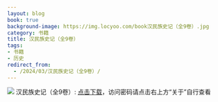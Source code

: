 ```yaml
---
layout: blog
book: true
background-image: https://img.locyoo.com/book汉民族史记（全9卷）.jpg
category: 书籍
title: 汉民族史记（全9卷）
tags:
- 书籍
- 历史
redirect_from:
  - /2024/03/汉民族史记（全9卷）/
---
```

![](https://img.locyoo.com/book汉民族史记（全9卷）.jpg)
汉民族史记（全9卷）: <a name = "ref1" href="https://url18.ctfile.com/f/50983618-1268598466-0ea687?p=3619">点击下载</a>，访问密码请点击右上方“关于”自行查看